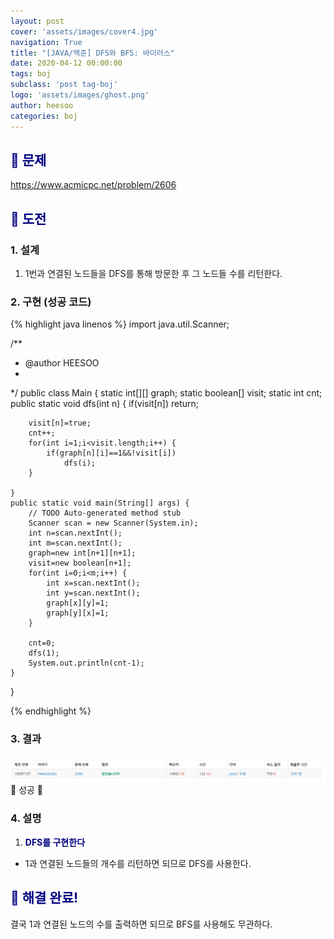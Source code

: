 ```yaml
---
layout: post
cover: 'assets/images/cover4.jpg'
navigation: True
title: "[JAVA/백준] DFS와 BFS: 바이러스"
date: 2020-04-12 00:00:00
tags: boj
subclass: 'post tag-boj'
logo: 'assets/images/ghost.png'
author: heesoo
categories: boj
---
```

## <span style="color:navy">👀 문제</span>
<https://www.acmicpc.net/problem/2606>

## <span style="color:navy">👊 도전</span>

### 1. 설계
1. 1번과 연결된 노드들을 DFS를 통해 방문한 후 그 노드들 수를 리턴한다.

### 2. 구현 (성공 코드)
{% highlight java linenos %}
import java.util.Scanner;

/**
 * @author HEESOO
 *
 */
public class Main {
	static int[][] graph;
	static boolean[] visit;
	static int cnt;
	public static void dfs(int n) {
		if(visit[n]) return;
		
		visit[n]=true;
		cnt++;
		for(int i=1;i<visit.length;i++) {
			if(graph[n][i]==1&&!visit[i])
				dfs(i);
		}
		
	}
	public static void main(String[] args) {
		// TODO Auto-generated method stub
		Scanner scan = new Scanner(System.in);
		int n=scan.nextInt();
		int m=scan.nextInt();
		graph=new int[n+1][n+1];
		visit=new boolean[n+1];
		for(int i=0;i<m;i++) {
			int x=scan.nextInt();
			int y=scan.nextInt();
			graph[x][y]=1;
			graph[y][x]=1;
		}
		
		cnt=0;
		dfs(1);
		System.out.println(cnt-1);
	}
}

 {% endhighlight %}

### 3. 결과
![실행결과](./assets/images/200412_2.PNG)
🤟 성공 🤟 

### 4. 설명
1. **<span style="color:navy">DFS를 구현한다</span>**
- 1과 연결된 노드들의 개수를 리턴하면 되므로 DFS를 사용한다.

## <span style="color:navy">👏 해결 완료!</span>
결국 1과 연결된 노드의 수를 출력하면 되므로 BFS를 사용해도 무관하다.
